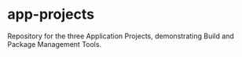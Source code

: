 # app-projects
Repository for the three Application Projects, demonstrating Build and Package Management Tools.
